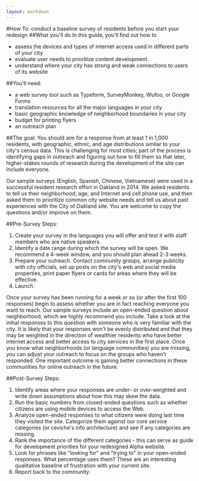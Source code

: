 ```yaml
---
layout: markdown
---
```


#How To: conduct a baseline survey of residents before you start your redesign
##What you'll do
In this guide, you'll find out how to 

* assess the devices and types of internet access used in different parts of your city
* evaluate user needs to prioritize content development.
* understand where your city has strong and weak connections to users of its website

##You'll need:

* a web survey tool such as Typeform, SurveyMonkey, Wufoo, or Google Forms
* translation resources for all the major languages in your city
* basic geographic knowledge of neighborhood boundaries in your city
* budget for printing flyers 
* an outreach plan

##The goal:
You should aim for a response from at least 1 in 1,000 residents, with geographic, ethnic, and age distributions similar to your city's census data. This is challenging for most cities; part of the process is identifying gaps in outreach and figuring out how to fill them so that later, higher-stakes rounds of research during the development of the site can include everyone.

Our sample surveys (English, Spanish, Chinese, Vietnamese) were used in a successful resident research effort in Oakland in 2014. We asked residents to tell us their neighborhood, age, and Internet and cell phone use, and then asked them to prioritize common city website needs and tell us about past experiences with the City of Oakland site. You are welcome to copy the questions and/or improve on them. 

##Pre-Survey Steps:
1. Create your survey in the languages you will offer and test it with staff members who are native speakers.
2. Identify a date range during which the survey will be open. We recommend a 4-week window, and you should plan ahead 2-3 weeks.
3. Prepare your outreach. Contact community groups, arrange publicity with city officials, set up posts on the city's web and social media properties, print paper flyers or cards for areas where they will be effective.
4. Launch.

Once your survey has been running for a week or so (or after the first 100 responses) begin to assess whether you are in fact reaching everyone you want to reach. Our sample surveys include an open-ended question about neighborhood, which we highly recommend you include. Take a look at the initial responses to this question with someone who is very familiar with the city. It is likely that your responses won't be evenly distributed and that they may be weighted in the direction of wealthier residents who have better internet access and better access to city services in the first place. Once you know what neighborhoods (or language communities) you are missing, you can adjust your outreach to focus on the groups who haven't responded. One important outcome is gaining better connections in these communities for online outreach in the future.

##Post-Survey Steps:
1. Identify areas where your responses are under- or over-weighted and write down assumptions about how this may skew the data.
2. Run the basic numbers from closed-ended questions such as whether citizens are using mobile devices to access the Web. 
3. Analyze open-ended responses to what citizens were doing last time they visited the site. Categorize them against our core service categories (or ceviche's info architecture) and see if any categories are missing. 
4. Rank the importance of the different categories - this can serve as guide for development priorities for your redesigned Alpha website.
5. Look for phrases like "looking for" and "trying to" in your open-ended responses. What percentage uses them? These are an interesting qualitative baseline of frustration with your current site.
6. Report back to the community.

